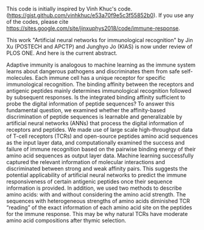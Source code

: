 This code is initially inspired by Vinh Khuc's code. (https://gist.github.com/vinhkhuc/e53a70f9e5c3f55852b0).
If you use any of the codes, please cite https://sites.google.com/site/jinxuphys2018/code/immune-response.

This work "Artificial neural networks for immunological recognition" by Jin Xu (POSTECH and APCTP) and Junghyo Jo (KIAS) is now under review of PLOS ONE. And here is the current abstract.

Adaptive immunity is analogous to machine learning as the immune system learns about dangerous pathogens and discriminates them from safe self-molecules. Each immune cell has a unique receptor for specific immunological recognition. The binding affinity between the receptors and antigenic peptides mainly determines immunological recognition followed by subsequent responses. Is the integrated binding affinity sufficient to probe the digital information of peptide sequences? To answer this fundamental question, we examined whether the affinity-based discrimination of peptide sequences is learnable and generalizable by artificial neural networks (ANNs) that process the digital information of receptors and peptides. We made use of large scale high-throughput data of T-cell receptors (TCRs) and open-source peptides amino acid sequences as the input layer data, and computationally examined the success and failure of immune recognition based on the pairwise binding energy of their amino acid sequences as output layer data. Machine learning successfully captured the relevant information of molecular interactions and discriminated between strong and weak affinity pairs. This suggests the potential applicability of artificial neural networks to predict the immune responsiveness of certain antigenic peptides once their sequence information is provided. In addition, we used two methods to describe amino acids: with and without considering the amino acid strength. The sequences with heterogeneous strengths of amino acids diminished TCR “reading” of the exact information of each amino acid site on the peptides for the immune response. This may be why natural TCRs have moderate amino acid compositions after thymic selection.  

